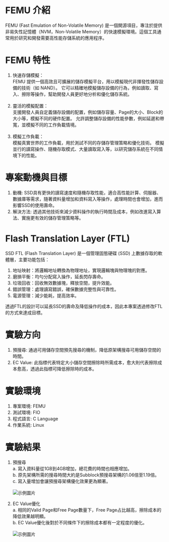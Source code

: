 # FEMU 介紹
FEMU (Fast Emulation of Non-Volatile Memory) 是一個開源項目，專注於提供非易失性記憶體（NVM，Non-Volatile Memory）的快速模擬環境。這個工具通常用於研究和開發需要高性能存儲系統的應用程序。

# FEMU 特性
1. 快速存儲模擬：<br>
FEMU 提供一個高效且可擴展的儲存模擬平台，用以模擬現代非揮發性儲存設備的技術（如 NAND）。
它可以精確地模擬儲存設備的行為，例如讀取、寫入、擦除等操作，幫助開發人員更好地分析和優化儲存系統。<br><br>
2. 靈活的模擬配置：<br>
支援開發人員自定義儲存設備的配置，例如儲存容量、Page的大小、Block的大小等，模擬不同的硬件配置。
允許調整儲存設備的性能參數，例如延遲和帶寬，並模擬不同的工作負載情境。<br><br>
3. 模擬工作負載：<br>
模擬真實世界的工作負載，用於測試不同的存儲存管理策略和優化技術。
模擬並行的讀寫操作、隨機存取模式、大量讀取寫入等，以研究儲存系統在不同情境下的性能。

# 專案動機與目標
1. 動機: SSD具有更快的讀寫速度和隨機存取性能，適合高性能計算、伺服器、數據庫等需求，隨著資料量增加和資料寫入等操作，處理時間也會增加，進而影響SSD的使用壽命。
2. 解決方法: 透過其他技術來減少資料操作的執行時間及成本，例如改進寫入算法、實施更有效的儲存管理策略等。

# Flash Translation Layer (FTL)
SSD FTL (Flash Translation Layer) 是一個管理固態硬碟 (SSD) 上數據存取的軟體層，主要功能包括：
1. 地址映射：將邏輯地址轉換為物理地址，實現邏輯塊與物理塊的對應。
2. 磨損平衡：均勻分配寫入操作，延長閃存壽命。
3. 垃圾回收：回收無效數據塊，釋放空間，提升效能。
4. 錯誤管理：處理讀寫錯誤，確保數據完整性與可靠性。
5. 電源管理：減少能耗，提高效率。

透過FTL的設計可以延長SSD的壽命及降低操作的成本，因此本專案透過修改FTL的方式來達成目標。

# 實驗方向
1. 預搜尋: 通過可用儲存空間預先搜尋的機制，降低原架構搜尋可用儲存空間的時間。
2. EC Value: 此指標代表特定大小儲存空間擦除時所需成本，愈大則代表擦除成本愈高，透過此指標可降低擦除時的成本。 

# 實驗環境
1. 專案環境: FEMU
2. 測試環境: FIO
3. 程式語言: C Language
4. 作業系統: Linux

# 實驗結果
1. 預搜尋<br>
   a. 寫入資料量從1GB到4GB增加，總花費的時間也相應增加。<br>
   b. 原先架構所需的搜尋時間大約是Subblock預搜尋架構的1.06倍至1.19倍。<br>
   c. 寫入量增加會讓預搜尋架構優化效果更為顯著。<br><br>
   ![示例圖片]([https://github.com/MarkHsieh0603/ssdSimulation/blob/master/FEMU-master/images/PreSearch])

2. EC Value優化<br>
   a. 相同的Valid Page和Free Page數量下，Free Page占比越高，擦除成本的降低效果越明顯。<br>
   b. EC Value優化後對於不同條件下的擦除成本都有一定程度的優化。<br><br>
![示例圖片]([https://github.com/MarkHsieh0603/ssdSimulation/blob/master/FEMU-master/images/ECValue])
